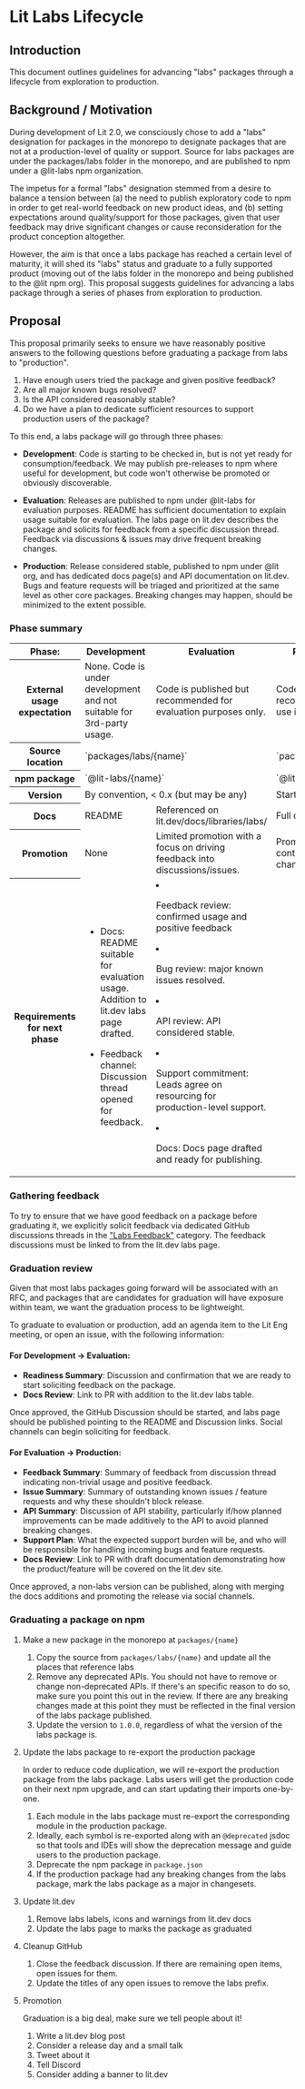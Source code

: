 # Lit Labs Lifecycle

## Introduction

This document outlines guidelines for advancing "labs" packages through a lifecycle from exploration to production.

## Background / Motivation

During development of Lit 2.0, we consciously chose to add a "labs" designation for packages in the monorepo to designate packages that are not at a production-level of quality or support. Source for labs packages are under the packages/labs folder in the monorepo, and are published to npm under a @lit-labs npm organization.

The impetus for a formal "labs" designation stemmed from a desire to balance a tension between (a) the need to publish exploratory code to npm in order to get real-world feedback on new product ideas, and (b) setting expectations around quality/support for those packages, given that user feedback may drive significant changes or cause reconsideration for the product conception altogether.

However, the aim is that once a labs package has reached a certain level of maturity, it will shed its "labs" status and graduate to a fully supported product (moving out of the labs folder in the monorepo and being published to the @lit npm org). This proposal suggests guidelines for advancing a labs package through a series of phases from exploration to production.

## Proposal

This proposal primarily seeks to ensure we have reasonably positive answers to the following questions before graduating a package from labs to "production".

1. Have enough users tried the package and given positive feedback?
2. Are all major known bugs resolved?
3. Is the API considered reasonably stable?
4. Do we have a plan to dedicate sufficient resources to support production users of the package?

To this end, a labs package will go through three phases:

- **Development**: Code is starting to be checked in, but is not yet ready for consumption/feedback. We may publish pre-releases to npm where useful for development, but code won't otherwise be promoted or obviously discoverable.

- **Evaluation**: Releases are published to npm under @lit-labs for evaluation purposes. README has sufficient documentation to explain usage suitable for evaluation. The labs page on lit.dev describes the package and solicits for feedback from a specific discussion thread. Feedback via discussions & issues may drive frequent breaking changes.

- **Production**: Release considered stable, published to npm under @lit org, and has dedicated docs page(s) and API documentation on lit.dev. Bugs and feature requests will be triaged and prioritized at the same level as other core packages. Breaking changes may happen, should be minimized to the extent possible.

### Phase summary

<table>
  <tr>
    <th>Phase:</th>
    <th>Development</th>
    <th>Evaluation</th>
    <th>Production</th>
  </tr>
  <tr>
    <th>
      External usage expectation
    </th>
    <td>
      None. Code is under development and not suitable for 3rd-party usage.
    </td>
    <td>
      Code is published but recommended for evaluation purposes only.
    </td>
    <td>
      Code is recommended for use in production.
    </td>
  </tr>
  <tr>
    <th>
      Source location
    </th>
    <td colspan="2">
      `packages/labs/{name}`
    </td>
    <td>
      `packages/{name}`
    </td>
  </tr>
  <tr>
    <th>npm package</th>
    <td colspan="2">
      `@lit-labs/{name}`
    </td>
    <td>
      `@lit/{name}`
    </td>
  </tr>
  <tr>
    <th>Version</th>
    <td colspan="2">
      By convention, < 0.x (but may be any)
    </td>
    <td>
      Starts at 1.0
    </td>
  </tr>
  <tr>
    <th>Docs</th>
    <td>
      README
    </td>
    <td>
      Referenced on lit.dev/docs/libraries/labs/
    </td>
    <td>Full docs on lit.dev</td>
  </tr>
  <tr>
    <th>
      Promotion
    </th>
    <td>
      None
    </td>
    <td>
      Limited promotion with a focus on driving feedback into discussions/issues.
    </td>
    <td>
      Promotion via content/social channels.
    </td>
  </tr>
  <tr>
    <th>
      Requirements for next phase
    </th>
    <td>

- Docs: README suitable for evaluation usage. Addition to lit.dev labs page drafted.
- Feedback channel: Discussion thread opened for feedback.

  </td>
  <td>

- Feedback review: confirmed usage and positive feedback
- Bug review: major known issues resolved.
- API review: API considered stable.
- Support commitment: Leads agree on resourcing for production-level support.
- Docs: Docs page drafted and ready for publishing.

    </td>

    <td>
    </td>
  </tr>

</table>

### Gathering feedback

To try to ensure that we have good feedback on a package before graduating it, we explicitly solicit feedback via dedicated GitHub discussions threads in the ["Labs Feedback"](https://github.com/lit/lit/discussions/categories/labs-feedback) category. The feedback discussions must be linked to from the lit.dev labs page.

### Graduation review

Given that most labs packages going forward will be associated with an RFC, and packages that are candidates for graduation will have exposure within team, we want the graduation process to be lightweight.

To graduate to evaluation or production, add an agenda item to the Lit Eng meeting, or open an issue, with the following information:

#### For Development → Evaluation:

- **Readiness Summary**: Discussion and confirmation that we are ready to start soliciting feedback on the package.
- **Docs Review**: Link to PR with addition to the lit.dev labs table.

Once approved, the GitHub Discussion should be started, and labs page should be published pointing to the README and Discussion links. Social channels can begin soliciting for feedback.

#### For Evaluation → Production:

- **Feedback Summary**: Summary of feedback from discussion thread indicating non-trivial usage and positive feedback.
- **Issue Summary**: Summary of outstanding known issues / feature requests and why these shouldn't block release.
- **API Summary**: Discussion of API stability, particularly if/how planned improvements can be made additively to the API to avoid planned breaking changes.
- **Support Plan**: What the expected support burden will be, and who will be responsible for handling incoming bugs and feature requests.
- **Docs Review**: Link to PR with draft documentation demonstrating how the product/feature will be covered on the lit.dev site.

Once approved, a non-labs version can be published, along with merging the docs additions and promoting the release via social channels.

### Graduating a package on npm

1. Make a new package in the monorepo at `packages/{name}`

   1. Copy the source from `packages/labs/{name}` and update all the places that reference labs
   2. Remove any deprecated APIs. You should not have to remove or change non-deprecated APIs. If there's an specific reason to do so, make sure you point this out in the review. If there are any breaking changes made at this point they must be reflected in the final version of the labs package published.
   3. Update the version to `1.0.0`, regardless of what the version of the labs package is.

2. Update the labs package to re-export the production package

   In order to reduce code duplication, we will re-export the production package from the labs package. Labs users will get the production code on their next npm upgrade, and can start updating their imports one-by-one.

   1. Each module in the labs package must re-export the corresponding module in the production package.
   2. Ideally, each symbol is re-exported along with an `@deprecated` jsdoc so that tools and IDEs will show the deprecation message and guide users to the production package.
   3. Deprecate the npm package in `package.json`
   4. If the production package had any breaking changes from the labs package, mark the labs package as a major in changesets.

3. Update lit.dev

   1. Remove labs labels, icons and warnings from lit.dev docs
   2. Update the labs page to marks the package as graduated

4. Cleanup GitHub

   1. Close the feedback discussion. If there are remaining open items, open issues for them.
   2. Update the titles of any open issues to remove the labs prefix.

5. Promotion

   Graduation is a big deal, make sure we tell people about it!

   1. Write a lit.dev blog post
   2. Consider a release day and a small talk
   3. Tweet about it
   4. Tell Discord
   5. Consider adding a banner to lit.dev
